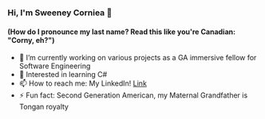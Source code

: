 ### Hi, I'm Sweeney Corniea 👋
#### (How do I pronounce my last name? Read this like you're Canadian: "Corny, eh?") 

- 🔭 I’m currently working on various projects as a GA immersive fellow for Software Engineering
- 🌱 Interested in learning C#
- 📫 How to reach me: My LinkedIn! 	[Link](https://www.linkedin.com/in/sweeney-corniea/)
- ⚡ Fun fact: Second Generation American, my Maternal Grandfather is Tongan royalty
